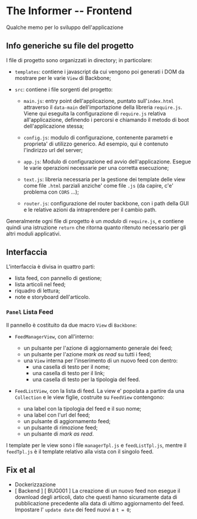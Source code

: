 # The Informer -- Frontend

Qualche memo per lo sviluppo dell'applicazione

## Info generiche su file del progetto

I file di progetto sono organizzati in directory; in particolare:

- `templates`: contiene i javascript da cui vengono poi generati i DOM da
  mostrare per le varie `View` di Backbone;

- `src`: contiene i file sorgenti del progetto:

    - `main.js`: entry point dell'applicazione, puntato sull'`index.html`
      attraverso il `data-main` dell'importazione della libreria `require.js`.
      Viene qui eseguita la configurazione di `require.js` relativa
      all'applicazione, definendo i percorsi e chiamando il metodo di boot
      dell'applicazione stessa;

    - `config.js`: modulo di configurazione, contenente parametri e proprieta'
      di utilizzo generico. Ad esempio, qui è contenuto l'indirizzo url del
      server;

    - `app.js`: Modulo di configurazione ed avvio dell'applicazione. Esegue le
      varie operazioni necessarie per una corretta esecuzione;

    - `text.js`: libreria necessaria per la gestione dei template delle view
      come file `.html` parziali anziche' come file `.js` (da capire, c'e'
      problema con `CORS` ...);

    - `router.js`: configurazione del router backbone, con i path della GUI e le
      relative azioni da intraprendere per il cambio path.

Generalmente ogni file di progetto è un _modulo_ di `require.js`, e contiene
quindi una istruzione `return` che ritorna quanto ritenuto necessario per gli
altri moduli applicativi.

## Interfaccia

L'interfaccia è divisa in quattro parti:

- lista feed, con pannello di gestione;
- lista articoli nel feed;
- riquadro di lettura;
- note e storyboard dell'articolo.

### `Panel` Lista Feed

Il pannello è costituito da due macro `View` di `Backbone`:

- `FeedManagerView`, con all'interno:

    - un pulsante per l'azione di aggiornamento generale dei feed;
    - un pulsante per l'azione _mark as read_ su tutti i feed;
    - una `View` interna per l'inserimento di un nuovo feed con dentro:
        - una casella di testo per il nome;
        - una casella di testo per il link;
        - una casella di testo per la tipologia del feed.

- `FeedListView`, con la lista di feed. La view e' popolata a partire da una
  `Collection` e le view figlie, costruite su `FeedView` contengono:

    - una label con la tipologia del feed e il suo nome;
    - una label con l'url del feed;
    - un pulsante di aggiornamento feed;
    - un pulsante di rimozione feed;
    - un pulsante di _mark as read_.

I template per le view sono i file `managerTpl.js` e `feedListTpl.js`, mentre il
`feedTpl.js` è il template relativo alla vista con il singolo feed.

## Fix et al

- Dockerizzazione
- [ Backend ] [ BUG001 ] La creazione di un nuovo feed non esegue il download
  degli articoli, dato che questi hanno sicuramente data di pubblicazione
  precedente alla data di ultimo aggiornamento del feed. Impostare l'
  `update date` dei feed nuovi a `t = 0`;

